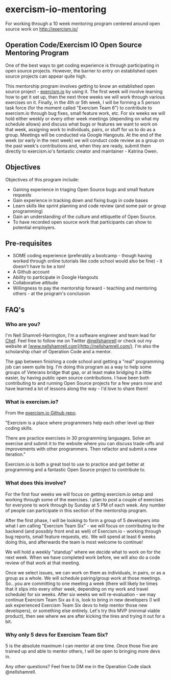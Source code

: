 # exercism-io-mentoring
For working through a 10 week mentoring program centered around open source work on http://exercism.io/

## Operation Code/Exercism IO Open Source Mentoring Program

One of the best ways to get coding experience is through participating in open source projects.  However, the barrier to entry on established open source projects can appear quite high.

This mentorship program involves getting to know an established open source project - [exercism.io](http://exercism.io/) by using it.  The first week will involve learning how to get it set up, then the next three weeks we will work through various exercises on it.  Finally, in the 4th or 5th week, I will be forming a 5 person task force (for the moment called "Exercism Team 6") to contribute to exercism.io through bug fixes, small feature work, etc.  For six weeks we will hold either weekly or every other week meetings (depending on what my schedule allows) and discuss what bugs or features we want to work on that week, assigning work to individuals, pairs, or stuff for us to do as a group.  Meetings will be conducted via Google Hangouts.  At the end of the week (or early in the next week) we will conduct code review as a group on the past week's contributions and, when they are ready, submit them directly to exercism.io's fantastic creator and maintainer - Katrina Owen.

## Objectives

Objectives of this program include:

* Gaining experience in triaging Open Source bugs and small feature requests
* Gain experience in tracking down and fixing bugs in code bases
* Learn skills like sprint planning and code review (and some pair or group programming)
* Gain an understanding of the culture and ettiquette of Open Source.
* To have recorded open source work that participants can show to potential employers.

## Pre-requisites
* SOME coding experience (preferably a bootcamp - though having worked through online tutorials like code school would also be fine) - it doesn't have to be a ton!
* A Github account
* Ability to participate in Google Hangouts
* Collaborative attitude
* Willingness to pay the mentorship forward - teaching and mentoring others - at the program's conclusion

## FAQ's

### Who are you?

I'm Nell Shamrell-Harrington, I'm a software engineer and team lead for [Chef](https://www.chef.io/).  Feel free to follow me on Twitter [@nellshamrell](https://twitter.com/nellshamrell) or check out my website at [www.nellshamrell.com](http://nellshamrell.com/). I'm also the scholarship chair of Operation Code and a mentor.

The gap between finishing a code school and getting a "real" programming job can seem quite big.  I'm doing this program as a way to help some groups of Veterans bridge that gap, or at least make bridging it a little easier, by having public open source contributions.  I have been both contributing to and running Open Source projects for a few years now and have learned a lot of lessons along the way - I'd love to share them!

### What is exercism.io?

From the [exercism.io Github repo](https://github.com/exercism/exercism.io).

"Exercism is a place where programmers help each other level up their coding skills.

There are practice exercises in 30 programming languages. Solve an exercise and submit it to the website where you can discuss trade-offs and improvements with other programmers. Then refactor and submit a new iteration."

Exercism.io is both a great tool to use to practice and get better at programming and a fantastic Open Source project to contribute to.

### What does this involve?

For the first four weeks we will focus on getting exercism.io setup and working through some of the exercises.  I plan to post a couple of exercises for everyone to work through by Sunday at 5 PM of each week.  Any number of people can participate in this section of the mentorship program.

After the first phase, I will be looking to form a group of 5 developers into what I am calling "Exercism Team Six" - we will focus on contributing to the backend (and possibly front end as well) of Exercism.io - working through bug reports, small feature requests, etc.  We will spend at least 6 weeks doing this, and afterwards the team is most welcome to continue!

We will hold a weekly "standup" where we decide what to work on for the next week.  When we have completed work before, we will also do a code review of that work at that meeting.

Once we select issues, we can work on them as individuals, in pairs, or as a group as a whole.  We will schedule pairing/group work at those meetings.  So...you are committing to one meeting a week (there will likely be times that it slips into every other week, depending on my work and travel schedule) for six weeks.  After six weeks we will re-evaluation - we may continue Exercism Team Six as it is, look to bring in new developers (I will ask experienced Exercism Team Six devs to help mentor those new developers), or something else entirely.  Let's try this MVP (minimal viable product), then see where we are after kicking the tires and trying it out for a bit.

### Why only 5 devs for Exercism Team Six?

5 is the absolute maximum I can mentor at one time.  Once those five are trained up and able to mentor others, I will be open to bringing more devs in.

Any other questions?  Feel free to DM me in the Operation Code slack @nellshamrell.
